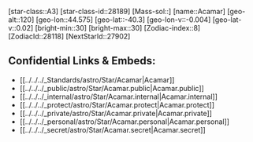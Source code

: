 ﻿---
confidential: public
isDeleted: false
isReadOnly: false
location:
- -40.3
- -44.575
- 120
SpocWebEntityId: 27413
tags:
- astro/Star
type: Star
---

[star-class::A3]
[star-class-id::28189]
[Mass-sol::]
[name::Acamar]
[geo-alt::120]
[geo-lon::44.575]
[geo-lat::-40.3]
[geo-lon-v::-0.004]
[geo-lat-v::0.02]
[bright-min::30]
[bright-max::30]
[Zodiac-index::8]
[ZodiacId::28118]
[NextStarId::27902]



## Confidential Links & Embeds: 
- [[../../../_Standards/astro/Star/Acamar|Acamar]] 
- [[../../../_public/astro/Star/Acamar.public|Acamar.public]] 
- [[../../../_internal/astro/Star/Acamar.internal|Acamar.internal]] 
- [[../../../_protect/astro/Star/Acamar.protect|Acamar.protect]] 
- [[../../../_private/astro/Star/Acamar.private|Acamar.private]] 
- [[../../../_personal/astro/Star/Acamar.personal|Acamar.personal]] 
- [[../../../_secret/astro/Star/Acamar.secret|Acamar.secret]]

